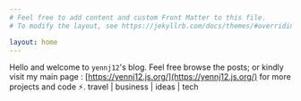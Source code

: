 ```yaml
---
# Feel free to add content and custom Front Matter to this file.
# To modify the layout, see https://jekyllrb.com/docs/themes/#overriding-theme-defaults

layout: home
---
```

Hello and welcome to `yennj12`'s blog. Feel free browse the posts; or kindly visit my main page : [https://yennj12.js.org/](https://yennj12.js.org/) for more projects and code ⚡. travel | business | ideas | tech
